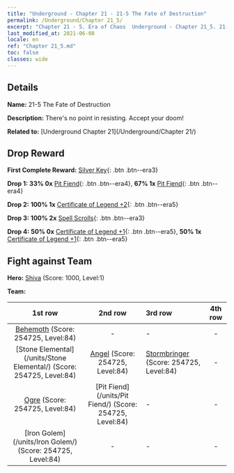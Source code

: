 ```yaml
---
title: "Underground - Chapter 21 - 21-5 The Fate of Destruction"
permalink: /Underground/Chapter 21_5/
excerpt: "Chapter 21 - 5. Era of Chaos  Underground - Chapter 21_5. 21-5 The Fate of Destruction"
last_modified_at: 2021-06-08
locale: en
ref: "Chapter 21_5.md"
toc: false
classes: wide
---
```


## Details

 **Name:** 21-5 The Fate of Destruction

 **Description:** There's no point in resisting. Accept your doom!

 **Related to:** [Underground Chapter 21](/Underground/Chapter 21/)

## Drop Reward

 **First Complete Reward:** [Silver Key](/Items/con_693/){: .btn .btn--era3}

 **Drop 1:** **33% 0x** [Pit Fiend](/Items/unt_230/){: .btn .btn--era4}, **67% 1x** [Pit Fiend](/Items/unt_230/){: .btn .btn--era4}

 **Drop 2:** **100% 1x** [Certificate of Legend +2](/Items/mat_81/){: .btn .btn--era5}

 **Drop 3:** **100% 2x** [Spell Scrolls](/Items/con_694/){: .btn .btn--era3}

 **Drop 4:** **50% 0x** [Certificate of Legend +1](/Items/mat_74/){: .btn .btn--era5}, **50% 1x** [Certificate of Legend +1](/Items/mat_74/){: .btn .btn--era5}


## Fight against Team
 **Hero:** [Shiva](/heroes/Shiva/) (Score: 1000, Level:1)

 **Team:**


  | 1st row | 2nd row | 3rd row | 4th row |
  |:----:|:----:|:----|:----:|
  | [Behemoth](/units/Behemoth/) (Score: 254725, Level:84)  | - | - | - |
  | [Stone Elemental](/units/Stone Elemental/) (Score: 254725, Level:84)  | [Angel](/units/Angel/) (Score: 254725, Level:84)  | [Stormbringer](/units/Stormbringer/) (Score: 254725, Level:84)  | - |
  | [Ogre](/units/Ogre/) (Score: 254725, Level:84)  | [Pit Fiend](/units/Pit Fiend/) (Score: 254725, Level:84)  | - | - |
  | [Iron Golem](/units/Iron Golem/) (Score: 254725, Level:84)  | - | - | - |



